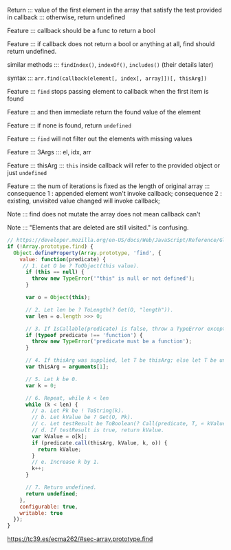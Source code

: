 Return ::: value of the first element in the array that satisfy the test provided in callback ::: otherwise, return undefined

Feature ::: callback should be a func to return a bool 

Feature ::: if callback does not return a bool or anything at all, find should return undefined.

similar methods ::: `findIndex()`, `indexOf()`, `includes()` (their details later)

syntax ::: `arr.find(callback(element[, index[, array]])[, thisArg])`

Feature ::: `find` stops passing element to callback when the first item is found 

Feature ::: and then immediate return the found value of the element

Feature ::: if none is found, return `undefined`

Feature ::: `find` will not filter out the elements with missing values

Feature ::: 3Args ::: el, idx, arr

Feature ::: thisArg ::: `this` inside callback will refer to the provided object or just `undefined`

Feature ::: the num of iterations is fixed as the length of original array ::: consequence 1 : appended element won't invoke callback; consequence 2 : existing, unvisited value changed will invoke callback; 

Note ::: find does not mutate the array does not mean callback can't

Note ::: "Elements that are deleted are still visited." is confusing. 



```Javascript
// https://developer.mozilla.org/en-US/docs/Web/JavaScript/Reference/Global_Objects/Array/find#Polyfill
if (!Array.prototype.find) {
  Object.defineProperty(Array.prototype, 'find', {
    value: function(predicate) {
     // 1. Let O be ? ToObject(this value).
      if (this == null) {
        throw new TypeError('"this" is null or not defined');
      }

      var o = Object(this);

      // 2. Let len be ? ToLength(? Get(O, "length")).
      var len = o.length >>> 0;

      // 3. If IsCallable(predicate) is false, throw a TypeError exception.
      if (typeof predicate !== 'function') {
        throw new TypeError('predicate must be a function');
      }

      // 4. If thisArg was supplied, let T be thisArg; else let T be undefined.
      var thisArg = arguments[1];

      // 5. Let k be 0.
      var k = 0;

      // 6. Repeat, while k < len
      while (k < len) {
        // a. Let Pk be ! ToString(k).
        // b. Let kValue be ? Get(O, Pk).
        // c. Let testResult be ToBoolean(? Call(predicate, T, « kValue, k, O »)).
        // d. If testResult is true, return kValue.
        var kValue = o[k];
        if (predicate.call(thisArg, kValue, k, o)) {
          return kValue;
        }
        // e. Increase k by 1.
        k++;
      }

      // 7. Return undefined.
      return undefined;
    },
    configurable: true,
    writable: true
  });
}

```

https://tc39.es/ecma262/#sec-array.prototype.find
